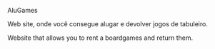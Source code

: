 AluGames 

Web site, onde você consegue alugar e devolver jogos de tabuleiro.

Website that allows you to rent a boardgames and return them.
 
